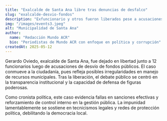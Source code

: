 ```yaml
---
title: "Exalcalde de Santa Ana libre tras denuncias de desfalco"
slug: "exalcalde-desvio-fondos"
description: "Exfuncionario y otros fueron liberados pese a acusaciones graves."
img: "/images/events3.jpeg"
alt: "Municipalidad de Santa Ana"
author:
  name: "Redacción Mundo ACR"
  bio: "Periodistas de Mundo ACR con enfoque en política y corrupción"
createdAt: 2025-05-12
---
```


Gerardo Oviedo, exalcalde de Santa Ana, fue dejado en libertad junto a 12 funcionarios luego de acusaciones de desvío de fondos públicos. El caso conmueve a la ciudadanía, pues refleja posibles irregularidades en manejo de recursos municipales. Tras la liberación, el debate público se centró en la transparencia institucional y la capacidad de defensa de figuras poderosas.

Como cronista política, este caso evidencia fallas en sanciones efectivas y reforzamiento de control interno en la gestión pública. La impunidad lamentablemente se sostiene en tecnicismos legales y redes de protección política, debilitando la democracia local.

